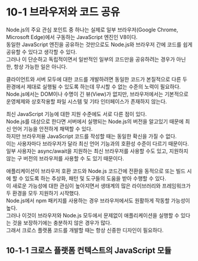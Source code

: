 # 10-1 브라우저와 코드 공유

Node.js의 주요 관심 포인트 중 하나는 실제로 일부 브라우저(Google Chrome, Microsoft Edge)에서 구동하는 JavaScript 엔진인 V8이다.  
동일한 JavaScript 엔진을 공유하는 것만으로도 Node.js와 브라우저 간에 코드를 쉽게 공유할 수 있다고 생각할 수 있다.  
그러나 이 단순하고 독립적이면서 일반적인 일부의 코드만을 공유하려는 경우가 아닌 한, 항상 가능한 일은 아니다.

클라이언트와 서버 모두에 대한 코드를 개발하려면 동일한 코드가 본질적으로 다른 두 환경에서 제대로 실행될 수 있도록 하는데 무시할 수 없는 수준의 노력이 필요하다.  
Node.js에서는 DOM이나 수명이 긴 뷰(View)가 없지만, 브라우저에서는 기본적으로 운영체제와 상호작용할 파일 시스템 및 기타 인터페이스가 존재하지 않는다.

최신 JavaScript 기능에 대한 지원 수준에도 서로 다른 점이 있다.  
Node.js를 대상으로 한다면 서버에서 실행되는 Node.js의 버전을 알고있기 때문에 최신 언어 기능을 안전하게 채택할 수 있다.  
하지만 브라우저용 JavaScript 코드를 작성할 때는 동일한 확신을 가질 수 없다.  
이는 사용자마다 브라우저가 달라 최신 언어 기능과의 호환성 수준이 다르기 때문이다.  
일부 사용자는 async/await을 지원하는 최신 브라우저를 사용할 수도 있고, 지원하지 않는 구 버전의 브라우저를 사용할 수 도 있기 때문이다.

애플리케이션이 브라우저 호환 코드와 Node.js 코드간에 전환을 동적으로 또는 빌드 시에 할 수 있도록 하는 추상화, 패턴 및 도구들의 도움을 받아 수행할 수 있다.  
이 새로운 가능성에 대한 관심이 높아지면서 생태계의 많은 라이브러리와 프레임워크가 두 환경을 모두 지원하기 시작했다.  
Node.js에서 npm 패키지를 사용하는 경우 브라우저에서도 원활하게 작동할 가능성이 높다.  
그러나 이것이 브라우저와 Node.js 모두에서 문제없이 애플리케이션을 실행할 수 있다는 것을 보장하기에는 충분하지 않은 경우가 많다.  
그래서 크로스 플랫폼 코드를 개발할 때는 항상 신중한 디자인이 필요하다.

## 10-1-1 크로스 플랫폼 컨텍스트의 JavaScript 모듈
